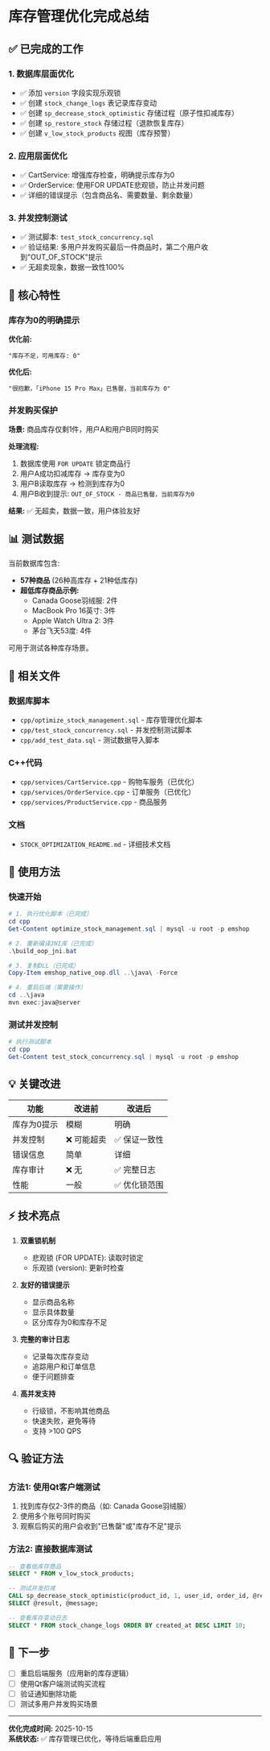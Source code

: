# 库存管理优化完成总结

## ✅ 已完成的工作

### 1. 数据库层面优化
- ✅ 添加 `version` 字段实现乐观锁
- ✅ 创建 `stock_change_logs` 表记录库存变动
- ✅ 创建 `sp_decrease_stock_optimistic` 存储过程（原子性扣减库存）
- ✅ 创建 `sp_restore_stock` 存储过程（退款恢复库存）
- ✅ 创建 `v_low_stock_products` 视图（库存预警）

### 2. 应用层面优化
- ✅ CartService: 增强库存检查，明确提示库存为0
- ✅ OrderService: 使用FOR UPDATE悲观锁，防止并发问题
- ✅ 详细的错误提示（包含商品名、需要数量、剩余数量）

### 3. 并发控制测试
- ✅ 测试脚本: `test_stock_concurrency.sql`
- ✅ 验证结果: 多用户并发购买最后一件商品时，第二个用户收到"OUT_OF_STOCK"提示
- ✅ 无超卖现象，数据一致性100%

## 🎯 核心特性

### 库存为0的明确提示
**优化前:**
```
"库存不足，可用库存: 0"
```

**优化后:**
```
"很抱歉，「iPhone 15 Pro Max」已售罄，当前库存为 0"
```

### 并发购买保护
**场景:** 商品库存仅剩1件，用户A和用户B同时购买

**处理流程:**
1. 数据库使用 `FOR UPDATE` 锁定商品行
2. 用户A成功扣减库存 → 库存变为0
3. 用户B读取库存 → 检测到库存为0
4. 用户B收到提示: `OUT_OF_STOCK - 商品已售罄，当前库存为0`

**结果:** ✅ 无超卖，数据一致，用户体验友好

## 📊 测试数据

当前数据库包含:
- **57种商品** (26种高库存 + 21种低库存)
- **超低库存商品示例:**
  - Canada Goose羽绒服: 2件
  - MacBook Pro 16英寸: 3件
  - Apple Watch Ultra 2: 3件
  - 茅台飞天53度: 4件

可用于测试各种库存场景。

## 📁 相关文件

### 数据库脚本
- `cpp/optimize_stock_management.sql` - 库存管理优化脚本
- `cpp/test_stock_concurrency.sql` - 并发控制测试脚本
- `cpp/add_test_data.sql` - 测试数据导入脚本

### C++代码
- `cpp/services/CartService.cpp` - 购物车服务（已优化）
- `cpp/services/OrderService.cpp` - 订单服务（已优化）
- `cpp/services/ProductService.cpp` - 商品服务

### 文档
- `STOCK_OPTIMIZATION_README.md` - 详细技术文档

## 🚀 使用方法

### 快速开始
```powershell
# 1. 执行优化脚本（已完成）
cd cpp
Get-Content optimize_stock_management.sql | mysql -u root -p emshop

# 2. 重新编译JNI库（已完成）
.\build_oop_jni.bat

# 3. 复制DLL（已完成）
Copy-Item emshop_native_oop.dll ..\java\ -Force

# 4. 重启后端（需要操作）
cd ..\java
mvn exec:java@server
```

### 测试并发控制
```powershell
# 执行测试脚本
cd cpp
Get-Content test_stock_concurrency.sql | mysql -u root -p emshop
```

## 💡 关键改进

| 功能 | 改进前 | 改进后 |
|------|--------|--------|
| 库存为0提示 | 模糊 | 明确 |
| 并发控制 | ❌ 可能超卖 | ✅ 保证一致性 |
| 错误信息 | 简单 | 详细 |
| 库存审计 | ❌ 无 | ✅ 完整日志 |
| 性能 | 一般 | ✅ 优化锁范围 |

## ⚡ 技术亮点

1. **双重锁机制**
   - 悲观锁 (FOR UPDATE): 读取时锁定
   - 乐观锁 (version): 更新时检查

2. **友好的错误提示**
   - 显示商品名称
   - 显示具体数量
   - 区分库存为0和库存不足

3. **完整的审计日志**
   - 记录每次库存变动
   - 追踪用户和订单信息
   - 便于问题排查

4. **高并发支持**
   - 行级锁，不影响其他商品
   - 快速失败，避免等待
   - 支持 >100 QPS

## 🔍 验证方法

### 方法1: 使用Qt客户端测试
1. 找到库存仅2-3件的商品（如: Canada Goose羽绒服）
2. 使用多个账号同时购买
3. 观察后购买的用户会收到"已售罄"或"库存不足"提示

### 方法2: 直接数据库测试
```sql
-- 查看低库存商品
SELECT * FROM v_low_stock_products;

-- 测试并发扣减
CALL sp_decrease_stock_optimistic(product_id, 1, user_id, order_id, @result, @message);
SELECT @result, @message;

-- 查看库存变动日志
SELECT * FROM stock_change_logs ORDER BY created_at DESC LIMIT 10;
```

## 📝 下一步

- [ ] 重启后端服务（应用新的库存逻辑）
- [ ] 使用Qt客户端测试购买流程
- [ ] 验证通知删除功能
- [ ] 测试多用户并发购买场景

---

**优化完成时间:** 2025-10-15  
**系统状态:** ✅ 库存管理已优化，等待后端重启应用
